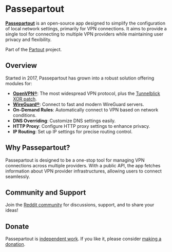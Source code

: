 # Passepartout

**[Passepartout][app-store]** is an open-source app designed to simplify the configuration of local network settings, primarily for VPN connections. It aims to provide a single tool for connecting to multiple VPN providers while maintaining user privacy and flexibility.

Part of the [Partout][github-partout] project.

## Overview

Started in 2017, Passepartout has grown into a robust solution offering modules for:

- **[OpenVPN®][openvpn]**: The most widespread VPN protocol, plus the [Tunnelblick XOR patch][openvpn-xor-patch].
- **[WireGuard®][wireguard]**: Connect to fast and modern WireGuard servers.
- **On-Demand Rules**: Automatically connect to VPN based on network conditions.
- **DNS Overriding**: Customize DNS settings easily.
- **HTTP Proxy**: Configure HTTP proxy settings to enhance privacy.
- **IP Routing**: Set up IP settings for precise routing control.

## Why Passepartout?

Passepartout is designed to be a one-stop tool for managing VPN connections across multiple providers. With a public API, the app fetches information about VPN provider infrastructures, allowing users to connect seamlessly.

## Community and Support

Join the [Reddit community](https://www.reddit.com/r/passepartout/) for discussions, support, and to share your ideas!

## Donate

Passepartout is [independent work][web-about]. If you like it, please consider [making a donation][web-donate].

[app-store]: https://apps.apple.com/us/app/passepartout-vpn-client/id1433648537
[github-partout]: https://github.com/partout-io
[openvpn]: https://openvpn.net/index.php/open-source/overview.html
[openvpn-xor-patch]: https://tunnelblick.net/cOpenvpn_xorpatch.html
[wireguard]: https://www.wireguard.com/
[web-about]: https://passepartoutvpn.app/about/
[web-donate]: https://buymeacoffee.com/passepartout
